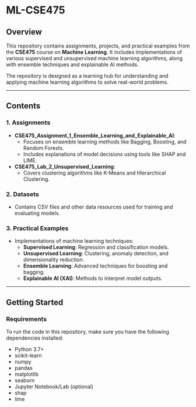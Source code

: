 # ML-CSE475

## Overview
This repository contains assignments, projects, and practical examples from the **CSE475** course on **Machine Learning**. It includes implementations of various supervised and unsupervised machine learning algorithms, along with ensemble techniques and explainable AI methods.

The repository is designed as a learning hub for understanding and applying machine learning algorithms to solve real-world problems.

---

## Contents

### 1. Assignments
- **CSE475_Assignment_1_Ensemble_Learning_and_Explainable_AI**:
  - Focuses on ensemble learning methods like Bagging, Boosting, and Random Forests.
  - Includes explanations of model decisions using tools like SHAP and LIME.
- **CSE475_Lab_2_Unsupervised_Learning**:
  - Covers clustering algorithms like K-Means and Hierarchical Clustering.

### 2. Datasets
- Contains CSV files and other data resources used for training and evaluating models.

### 3. Practical Examples
- Implementations of machine learning techniques:
  - **Supervised Learning**: Regression and classification models.
  - **Unsupervised Learning**: Clustering, anomaly detection, and dimensionality reduction.
  - **Ensemble Learning**: Advanced techniques for boosting and bagging.
  - **Explainable AI (XAI)**: Methods to interpret model outputs.

---

## Getting Started

### Requirements
To run the code in this repository, make sure you have the following dependencies installed:
- Python 3.7+
- scikit-learn
- numpy
- pandas
- matplotlib
- seaborn
- Jupyter Notebook/Lab (optional)
- shap
- lime

